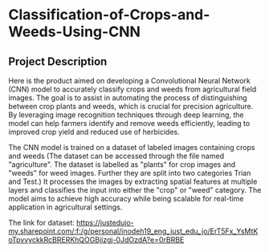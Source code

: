 # Classification-of-Crops-and-Weeds-Using-CNN

## Project Description

Here is the product aimed on developing a Convolutional Neural Network (CNN) model to accurately classify crops and weeds from agricultural field images. The goal is to assist in automating the process of distinguishing between crop plants and weeds, which is crucial for precision agriculture. By leveraging image recognition techniques through deep learning, the model can help farmers identify and remove weeds efficiently, leading to improved crop yield and reduced use of herbicides.

The CNN model is trained on a dataset of labeled images containing crops and weeds (The dataset can be accessed through the file named "agriculture". The dataset is labelled as "plants" for crop images and "weeds" for weed images. Further they are split into two categories Trian and Test.) 
It processes the images by extracting spatial features at multiple layers and classifies the input into either the "crop" or "weed" category. 
The model aims to achieve high accuracy while being scalable for real-time application in agricultural settings.



The link for dataset: https://justedujo-my.sharepoint.com/:f:/g/personal/inodeh19_eng_just_edu_jo/ErT5Fx_YsMtKoTpvvyckkRcBRERKhQOGBjizgj-0JdOzdA?e=0rBRBE
